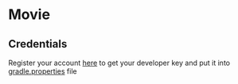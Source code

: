 # Movie

## Credentials

Register your account [here] to get your developer key and put it into [gradle.properties] file

[here]: https://www.themoviedb.org/documentation/api "The Movie Db API"
[gradle.properties]: data/gradle.properties "gradle.properties file"
